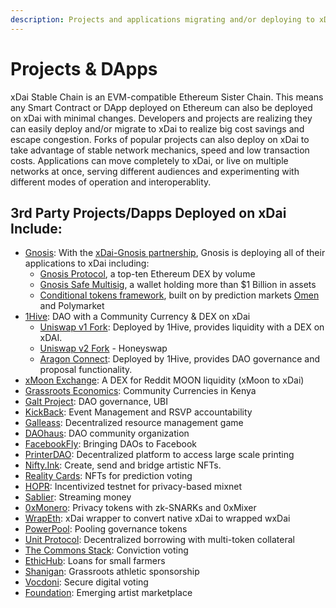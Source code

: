 ```yaml
---
description: Projects and applications migrating and/or deploying to xDai
---
```


# Projects & DApps

xDai Stable Chain is an EVM-compatible Ethereum Sister Chain. This means any Smart Contract or DApp deployed on Ethereum can also be deployed on xDai with minimal changes. Developers and projects are realizing they can easily deploy and/or migrate to xDai to realize big cost savings and escape congestion.  Forks of popular projects can also deploy on xDai to take advantage of stable network mechanics, speed and low transaction costs. Applications can move completely to xDai, or live on multiple networks at once, serving different audiences and experimenting with different modes of operation and interoperablity.

## 3rd Party Projects/Dapps Deployed on xDai Include:

* [Gnosis](https://gnosis.io/): With the [xDai-Gnosis partnership](https://blog.gnosis.pm/gnosis-protocol-and-xdai-partnership-1de0e48fb14b), Gnosis is deploying all of their applications to xDai including:
  * [Gnosis Protocol](https://docs.gnosis.io/protocol), a top-ten Ethereum DEX by volume
  * [Gnosis Safe Multisig](https://gnosis-safe.io/), a wallet holding more than $1 Billion in assets
  * [Conditional tokens framework](http://docs.gnosis.io/conditionaltokens), built on by prediction markets [Omen](https://omen.eth.link/) and Polymarket
* [1Hive](1hive.md): DAO with a Community Currency & DEX on xDai
  * [Uniswap v1 Fork](https://uniswap.1hive.org/swap): Deployed by 1Hive, provides liquidity with a DEX on xDAI.
  * [Uniswap v2 Fork](https://honeyswap.org/#/) - Honeyswap
  * [Aragon Connect](https://1hive.org/): Deployed by 1Hive, provides DAO governance and proposal functionality.
* [xMoon Exchange](https://xmoon.exchange/): A DEX for Reddit MOON liquidity \(xMoon to xDai\)
* [Grassroots Economics](../use-cases/community-currencies.md):  Community Currencies in Kenya
* [Galt Project](../use-cases/dao-governance.md): DAO governance, UBI
* [KickBack](https://medium.com/wearekickback/kickback-x-the-three-experimental-new-features-bb75e1149022): Event Management and RSVP accountability
* [Galleass](galleass.io.md): Decentralized resource management game
* [DAOhaus](https://xdai.daohaus.club/): DAO community organization
* [FacebookFly](https://fbfly.xyz/): Bringing DAOs to Facebook
* [PrinterDAO](https://aragon.1hive.org/#/printerdao/): Decentralized platform to access large scale printing
* [Nifty.Ink](https://nifty.ink/):  Create, send and bridge artistic NFTs.
* [Reality Cards](https://realitycards.io/): NFTs for prediction voting
* [HOPR](https://www.coindesk.com/hopr-token-incentive-program-mixnet): Incentivized testnet for privacy-based mixnet
* [Sablier](https://sablier-xdai.on.fleek.co/): Streaming money
* [0xMonero](https://0xmonero.com/): Privacy tokens with zk-SNARKs and 0xMixer
* [WrapEth](https://wrapeth.com/): xDai wrapper to convert native xDai to wrapped wxDai
* [PowerPool](https://powerpool.finance/): Pooling governance tokens
* [Unit Protocol](https://unit.xyz/): Decentralized borrowing with multi-token collateral
* [The Commons Stack](https://cv.commonsstack.org/#/): Conviction voting
* [EthicHub](https://ethichub.com/): Loans for small farmers
* [Shanigan](%20http://www.she.energy/): Grassroots athletic sponsorship
* [Vocdoni](https://vocdoni.io/): Secure digital voting
* [Foundation](https://foundation.app/): Emerging artist marketplace






